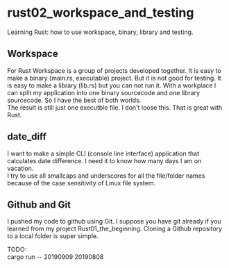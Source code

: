 # rust02_workspace_and_testing
Learning Rust: how to use workspace, binary, library and testing.
## Workspace
For Rust Workspace is a group of projects developed together.
It is easy to make a binary (main.rs, executable) project. But it is not good for testing.
It is easy to make a library (lib.rs) but you can not run it.
With a workplace I can split my application into one binary sourcecode and one library sourcecode. So I have the best of both worlds.  
The result is still just one executble file. I don't loose this. That is great with Rust.  
## date_diff
I want to make a simple CLI (console line interface) application that calculates date difference. I need it to know how many days I am on vacation.  
I try to use all smallcaps and underscores for all the file/folder names because of the case sensitivity of Linux file system.  
## Github and Git
I pushed my code to github using Git. I suppose you have git already if you learned from my project Rust01_the_beginning.
Cloning a Github repository to a local folder is super simple.



TODO:  
cargo run -- 20190909 20190808
